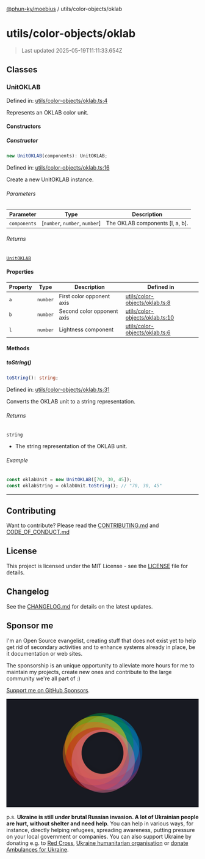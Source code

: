 [@phun-ky/moebius](../../README.md) / utils/color-objects/oklab

# utils/color-objects/oklab

> Last updated 2025-05-19T11:11:33.654Z

##

## Classes

### UnitOKLAB

Defined in: [utils/color-objects/oklab.ts:4](https://github.com/phun-ky/moebius/blob/main/src/utils/color-objects/oklab.ts#L4)

Represents an OKLAB color unit.

#### Constructors

##### Constructor

```ts
new UnitOKLAB(components): UnitOKLAB;
```

Defined in: [utils/color-objects/oklab.ts:16](https://github.com/phun-ky/moebius/blob/main/src/utils/color-objects/oklab.ts#L16)

Create a new UnitOKLAB instance.

###### Parameters

| Parameter    | Type                            | Description                      |
| ------------ | ------------------------------- | -------------------------------- |
| `components` | \[`number`, `number`, `number`] | The OKLAB components \[l, a, b]. |

###### Returns

[`UnitOKLAB`](#unitoklab)

#### Properties

| Property           | Type     | Description                | Defined in                                                                                                           |
| ------------------ | -------- | -------------------------- | -------------------------------------------------------------------------------------------------------------------- |
| <a id="a"></a> `a` | `number` | First color opponent axis  | [utils/color-objects/oklab.ts:8](https://github.com/phun-ky/moebius/blob/main/src/utils/color-objects/oklab.ts#L8)   |
| <a id="b"></a> `b` | `number` | Second color opponent axis | [utils/color-objects/oklab.ts:10](https://github.com/phun-ky/moebius/blob/main/src/utils/color-objects/oklab.ts#L10) |
| <a id="l"></a> `l` | `number` | Lightness component        | [utils/color-objects/oklab.ts:6](https://github.com/phun-ky/moebius/blob/main/src/utils/color-objects/oklab.ts#L6)   |

#### Methods

##### toString()

```ts
toString(): string;
```

Defined in: [utils/color-objects/oklab.ts:31](https://github.com/phun-ky/moebius/blob/main/src/utils/color-objects/oklab.ts#L31)

Converts the OKLAB unit to a string representation.

###### Returns

`string`

- The string representation of the OKLAB unit.

###### Example

```ts
const oklabUnit = new UnitOKLAB([70, 30, 45]);
const oklabString = oklabUnit.toString(); // "70, 30, 45"
```

---

## Contributing

Want to contribute? Please read the [CONTRIBUTING.md](https://github.com/phun-ky/moebius/blob/main/CONTRIBUTING.md) and [CODE_OF_CONDUCT.md](https://github.com/phun-ky/moebius/blob/main/CODE_OF_CONDUCT.md)

## License

This project is licensed under the MIT License - see the [LICENSE](https://github.com/phun-ky/moebius/blob/main/LICENSE) file for details.

## Changelog

See the [CHANGELOG.md](https://github.com/phun-ky/moebius/blob/main/CHANGELOG.md) for details on the latest updates.

## Sponsor me

I'm an Open Source evangelist, creating stuff that does not exist yet to help get rid of secondary activities and to enhance systems already in place, be it documentation or web sites.

The sponsorship is an unique opportunity to alleviate more hours for me to maintain my projects, create new ones and contribute to the large community we're all part of :)

[Support me on GitHub Sponsors](https://github.com/sponsors/phun-ky).

![logo](https://github.com/phun-ky/moebius/blob/main/public/images/logo/logo-ring.png?raw=true)

p.s. **Ukraine is still under brutal Russian invasion. A lot of Ukrainian people are hurt, without shelter and need help**. You can help in various ways, for instance, directly helping refugees, spreading awareness, putting pressure on your local government or companies. You can also support Ukraine by donating e.g. to [Red Cross](https://www.icrc.org/en/donate/ukraine), [Ukraine humanitarian organisation](https://savelife.in.ua/en/donate-en/#donate-army-card-weekly) or [donate Ambulances for Ukraine](https://www.gofundme.com/f/help-to-save-the-lives-of-civilians-in-a-war-zone).
